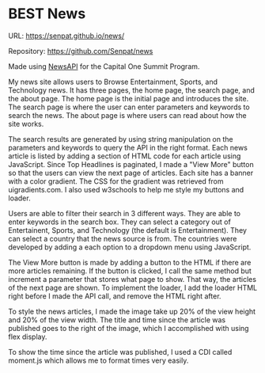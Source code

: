# BEST News

URL: https://senpat.github.io/news/

Repository: https://github.com/Senpat/news

Made using [NewsAPI](https://newsapi.org/) for the Capital One Summit Program.

My news site allows users to Browse Entertainment, Sports, and Technology news. It has three pages, the home page, the search page, and the about page. The home page is the initial page and introduces the site. The search page is where the user can enter parameters and keywords to search the news. The about page is where users can read about how the site works.

The search results are generated by using string manipulation on the parameters and keywords to query the API in the right format. Each news article is listed by adding a section of HTML code for each article using JavaScript. Since Top Headlines is paginated, I made a "View More" button so that the users can view the next page of articles. Each site has a banner with a color gradient. The CSS for the gradient was retrieved from uigradients.com. I also used w3schools to help me style my buttons and loader.

Users are able to filter their search in 3 different ways. They are able to enter keywords in the search box. They can select a category out of Entertainent, Sports, and Technology (the default is Entertainment). They can select a country that the news source is from. The countries were developed by adding a each option to a dropdown menu using JavaScript.

The View More button is made by adding a button to the HTML if there are more articles remaining. If the button is clicked, I call the same method but increment a parameter that stores what page to show. That way, the articles of the next page are shown. To implement the loader, I add the loader HTML right before I made the API call, and remove the HTML right after.

To style the news articles, I made the image take up 20% of the view height and 20% of the view width. The title and time since the article was published goes to the right of the image, which I accomplished with using flex display.

To show the time since the article was published, I used a CDI called moment.js which allows me to format times very easily. 

